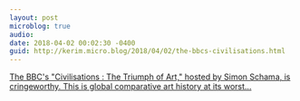 ```yaml
---
layout: post
microblog: true
audio: 
date: 2018-04-02 00:02:30 -0400
guid: http://kerim.micro.blog/2018/04/02/the-bbcs-civilisations.html
---
```

[The BBC's "Civilisations : The Triumph of Art," hosted by Simon Schama, is cringeworthy. This is global comparative art history at its worst…](https://threadreaderapp.com/thread/980467746495492098.html?refreshed=yes) 
